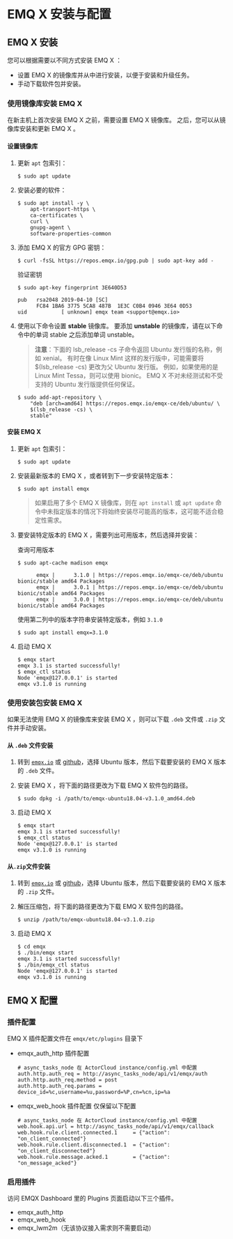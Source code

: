 # EMQ X 安装与配置

## EMQ X 安装

您可以根据需要以不同方式安装 EMQ X ：

- 设置 EMQ X 的镜像库并从中进行安装，以便于安装和升级任务。 
- 手动下载软件包并安装。 

### 使用镜像库安装 EMQ X 

在新主机上首次安装 EMQ X 之前，需要设置 EMQ X 镜像库。 之后，您可以从镜像库安装和更新 EMQ X 。

#### 设置镜像库

1. 更新 `apt` 包索引：

   ```
   $ sudo apt update
   ```

2. 安装必要的软件：

   ```
   $ sudo apt install -y \
       apt-transport-https \
       ca-certificates \
       curl \
       gnupg-agent \
       software-properties-common
   ```

3. 添加 EMQ X 的官方 GPG 密钥：

   ```
   $ curl -fsSL https://repos.emqx.io/gpg.pub | sudo apt-key add -
   ```

   验证密钥

   ```
   $ sudo apt-key fingerprint 3E640D53
   
   pub   rsa2048 2019-04-10 [SC]
         FC84 1BA6 3775 5CA8 487B  1E3C C0B4 0946 3E64 0D53
   uid           [ unknown] emqx team <support@emqx.io>
   ```

4. 使用以下命令设置 **stable** 镜像库。 要添加 **unstable** 的镜像库，请在以下命令中的单词 stable 之后添加单词 unstable。

   > **注意**：下面的 lsb_release -cs 子命令返回 Ubuntu 发行版的名称，例如 xenial。 有时在像 Linux Mint 这样的发行版中，可能需要将 $(lsb_release -cs) 更改为父 Ubuntu 发行版。 例如，如果使用的是 Linux Mint Tessa，则可以使用 bionic。  EMQ X 不对未经测试和不受支持的 Ubuntu 发行版提供任何保证。

   ```
   $ sudo add-apt-repository \
       "deb [arch=amd64] https://repos.emqx.io/emqx-ce/deb/ubuntu/ \
       $(lsb_release -cs) \
       stable"
   ```

#### 安装 EMQ X 

1. 更新 `apt` 包索引：

   ```
   $ sudo apt update
   ```

2. 安装最新版本的 EMQ X ，或者转到下一步安装特定版本：

   ```
   $ sudo apt install emqx
   ```

   > 如果启用了多个 EMQ X 镜像库，则在 `apt install` 或 `apt update` 命令中未指定版本的情况下将始终安装尽可能高的版本，这可能不适合稳定性需求。

3. 要安装特定版本的 EMQ X ，需要列出可用版本，然后选择并安装：

   查询可用版本

   ```
   $ sudo apt-cache madison emqx
   
         emqx |      3.1.0 | https://repos.emqx.io/emqx-ce/deb/ubuntu bionic/stable amd64 Packages
         emqx |      3.0.1 | https://repos.emqx.io/emqx-ce/deb/ubuntu bionic/stable amd64 Packages
         emqx |      3.0.0 | https://repos.emqx.io/emqx-ce/deb/ubuntu bionic/stable amd64 Packages
   ```

   使用第二列中的版本字符串安装特定版本，例如 `3.1.0`

   ```
   $ sudo apt install emqx=3.1.0
   ```

4. 启动 EMQ X 

   ```
   $ emqx start
   emqx 3.1 is started successfully!
   $ emqx_ctl status
   Node 'emqx@127.0.0.1' is started
   emqx v3.1.0 is running
   ```

### 使用安装包安装 EMQ X 

如果无法使用 EMQ X 的镜像库来安装 EMQ X ，则可以下载 `.deb` 文件或 `.zip` 文件并手动安装。

#### 从 `.deb` 文件安装

1. 转到  [`emqx.io`](https://www.emqx.io/downloads/emq/broker?osType=Linux)  或  [github](https://github.com/emqx/emqx/releases)，选择 Ubuntu 版本，然后下载要安装的 EMQ X 版本的 `.deb` 文件。

2. 安装 EMQ X ，将下面的路径更改为下载 EMQ X 软件包的路径。

   ```
   $ sudo dpkg -i /path/to/emqx-ubuntu18.04-v3.1.0_amd64.deb
   ```

3. 启动 EMQ X 

   ```
   $ emqx start
   emqx 3.1 is started successfully!
   $ emqx_ctl status
   Node 'emqx@127.0.0.1' is started
   emqx v3.1.0 is running
   ```

#### 从`.zip`文件安装

1. 转到  [`emqx.io`](https://www.emqx.io/downloads/emq/broker?osType=Linux)  或  [github](https://github.com/emqx/emqx/releases)，选择 Ubuntu 版本，然后下载要安装的 EMQ X 版本的 `.zip` 文件。

2. 解压压缩包，将下面的路径更改为下载 EMQ X 软件包的路径。

   ```
   $ unzip /path/to/emqx-ubuntu18.04-v3.1.0.zip
   ```

3. 启动 EMQ X 

   ```
   $ cd emqx
   $ ./bin/emqx start
   emqx 3.1 is started successfully!
   $ ./bin/emqx_ctl status
   Node 'emqx@127.0.0.1' is started
   emqx v3.1.0 is running
   ```

## EMQ X 配置
### 插件配置

EMQ X 插件配置文件在 `emqx/etc/plugins` 目录下

* emqx_auth_http 插件配置

  ```
  # async_tasks_node 在 ActorCloud instance/config.yml 中配置
  auth.http.auth_req = http://async_tasks_node/api/v1/emqx/auth
  auth.http.auth_req.method = post
  auth.http.auth_req.params = device_id=%c,username=%u,password=%P,cn=%cn,ip=%a
  ```

* emqx_web_hook 插件配置
  仅保留以下配置
  ```
  # async_tasks_node 在 ActorCloud instance/config.yml 中配置
  web.hook.api.url = http://async_tasks_node/api/v1/emqx/callback
  web.hook.rule.client.connected.1     = {"action": "on_client_connected"}
  web.hook.rule.client.disconnected.1  = {"action": "on_client_disconnected"} 
  web.hook.rule.message.acked.1        = {"action": "on_message_acked"}
  ```

  

### 启用插件

访问 EMQX Dashboard 里的 Plugins 页面启动以下三个插件。

* emqx_auth_http
* emqx_web_hook
* emqx_lwm2m（无该协议接入需求则不需要启动）